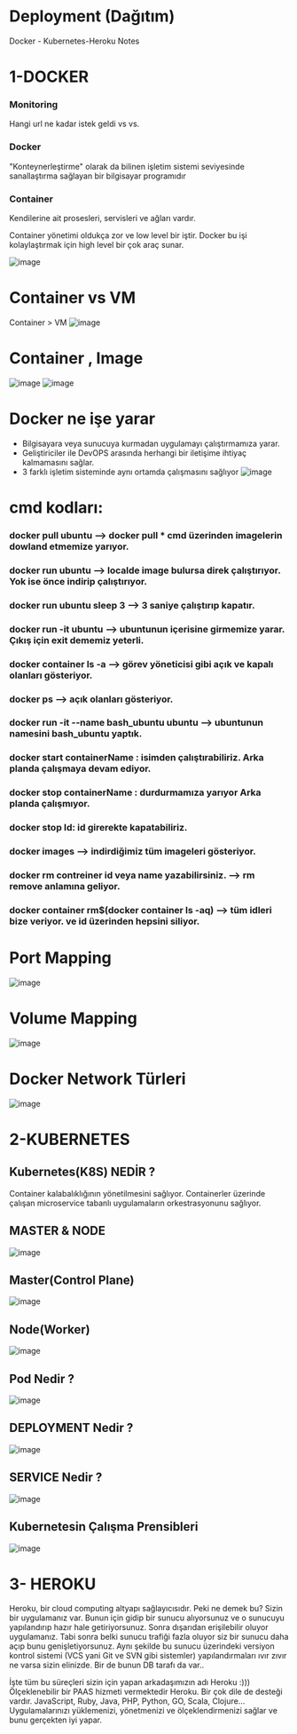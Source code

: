 # Deployment (Dağıtım)
Docker - Kubernetes-Heroku Notes
# 1-DOCKER
### Monitoring 
Hangi url ne kadar istek geldi vs vs.
### Docker
"Konteynerleştirme" olarak da bilinen işletim sistemi seviyesinde sanallaştırma sağlayan bir bilgisayar programıdır
### Container
Kendilerine ait prosesleri, servisleri ve ağları vardır.

Container yönetimi oldukça zor ve low level bir iştir. Docker bu işi kolaylaştırmak için high level bir çok araç sunar.

![image](https://github.com/cengarm/Deployment/assets/126611512/3e8bc248-cea9-46dd-b9c0-7a6d62707c17)

# Container vs VM
Container > VM
![image](https://github.com/cengarm/Deployment/assets/126611512/f667d84f-0383-4b49-b58a-f435f88a782c)

# Container , Image
![image](https://github.com/cengarm/Deployment/assets/126611512/d08d61a7-100f-4898-be6d-0464fb0d7c71)
![image](https://github.com/cengarm/Deployment/assets/126611512/e6249b14-eeaf-44c1-918a-b8311a999f1d)

# Docker ne işe yarar
* Bilgisayara veya sunucuya kurmadan uygulamayı çalıştırmamıza yarar.
* Geliştiriciler ile DevOPS arasında herhangi bir iletişime ihtiyaç kalmamasını sağlar.
* 3 farklı işletim sisteminde aynı ortamda çalışmasını sağlıyor
![image](https://github.com/cengarm/Deployment/assets/126611512/20d134e6-47da-4d8c-b4e9-08cd93311465)

# cmd kodları:
### docker pull ubuntu --> docker pull * cmd üzerinden imagelerin dowland etmemize yarıyor.
### docker run ubuntu  --> localde image bulursa direk çalıştırıyor. Yok ise önce indirip çalıştırıyor.
### docker run ubuntu sleep 3 --> 3 saniye çalıştırıp kapatır.
### docker run -it ubuntu --> ubuntunun içerisine girmemize yarar. Çıkış için exit dememiz yeterli.
### docker container ls -a --> görev yöneticisi gibi açık ve kapalı olanları gösteriyor.
### docker ps --> açık olanları gösteriyor.
### docker run -it --name bash_ubuntu ubuntu --> ubuntunun namesini bash_ubuntu yaptık.
### docker start containerName : isimden çalıştırabiliriz. Arka planda çalışmaya devam ediyor.
### docker stop containerName : durdurmamıza yarıyor Arka planda çalışmıyor. 
### docker stop Id: id girerekte kapatabiliriz.
### docker images --> indirdiğimiz tüm imageleri gösteriyor.
### docker rm contreiner id veya name yazabilirsiniz. --> rm remove anlamına geliyor.
### docker container rm$(docker container ls -aq) --> tüm idleri bize veriyor. ve id üzerinden hepsini siliyor.

# Port Mapping 
![image](https://github.com/cengarm/Deployment/assets/126611512/4d8880a4-e6b8-4715-af53-96524197a0dc)

# Volume Mapping
![image](https://github.com/cengarm/Deployment/assets/126611512/14522e01-8c80-4fd9-80f9-3d872f03a520)

# Docker Network Türleri
![image](https://github.com/cengarm/Deployment/assets/126611512/a0af88ba-f01e-4f3f-8332-93e867ecb4a2)

# 2-KUBERNETES 
## Kubernetes(K8S) NEDİR ? 
Container kalabalıklığının yönetilmesini sağlıyor.
Containerler üzerinde çalışan microservice tabanlı uygulamaların orkestrasyonunu sağlıyor.

## MASTER & NODE 
![image](https://github.com/cengarm/Deployment/assets/126611512/30adfe8b-b9a2-432f-a5ee-3f0b2e781a2c)

## Master(Control Plane)
![image](https://github.com/cengarm/Deployment/assets/126611512/6c56b0b8-319e-4684-9144-5afb87754e7d)

## Node(Worker)
![image](https://github.com/cengarm/Deployment/assets/126611512/4c57f493-8db2-446a-8209-8e98388153a4)

## Pod Nedir ?
![image](https://github.com/cengarm/Deployment/assets/126611512/c67f5333-b31a-4f05-a2c5-6532da31b988)

## DEPLOYMENT Nedir ? 
![image](https://github.com/cengarm/Deployment/assets/126611512/043e0d64-5b08-4631-83a6-3ebc68ba2efe)

## SERVICE Nedir ?
![image](https://github.com/cengarm/Deployment/assets/126611512/8c06e5b9-48f0-4a43-a4dd-e8cc769c8c7d)

## Kubernetesin Çalışma Prensibleri
![image](https://github.com/cengarm/Deployment/assets/126611512/922ee580-f007-416b-b777-e0366b5aea81)

# 3- HEROKU
Heroku, bir cloud computing altyapı sağlayıcısıdır. Peki ne demek bu? Sizin bir uygulamanız var. Bunun için gidip bir sunucu alıyorsunuz ve o sunucuyu yapılandırıp hazır hale getiriyorsunuz. Sonra dışarıdan erişilebilir oluyor uygulamanız. Tabi sonra belki sunucu trafiği fazla oluyor siz bir sunucu daha açıp bunu genişletiyorsunuz. Aynı şekilde bu sunucu üzerindeki versiyon kontrol sistemi (VCS yani Git ve SVN gibi sistemler) yapılandırmaları ıvır zıvır ne varsa sizin elinizde. Bir de bunun DB tarafı da var..

İşte tüm bu süreçleri sizin için yapan arkadaşımızın adı Heroku :))) Ölçeklenebilir bir PAAS hizmeti vermektedir Heroku. Bir çok dile de desteği vardır. JavaScript, Ruby, Java, PHP, Python, GO, Scala, Clojure... Uygulamalarınızı yüklemenizi, yönetmenizi ve ölçeklendirmenizi sağlar ve bunu gerçekten iyi yapar.
